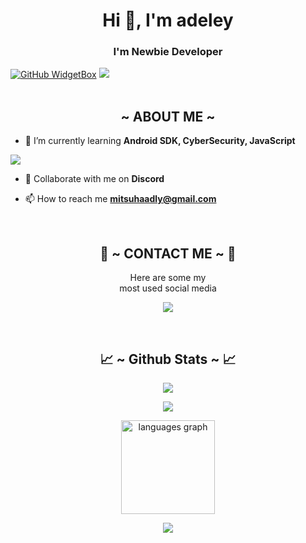 <h1 align="center">Hi 👋, I'm adeley</h1>
<h3 align="center">I'm Newbie Developer</h3>

[![GitHub WidgetBox](https://github-widgetbox.vercel.app/api/profile?username=adeleeeeyyyy&data=followers,repositories,stars,commits&theme=nautilus)](https://github.com/adeleeeeyyyy)
<img src="https://svgshare.com/i/15xW.svg">
<br><br>

<div>
  <h2 align="center">  ~ ABOUT ME ~  </h2>
</div>

- 🌱 I’m currently learning **Android SDK, CyberSecurity, JavaScript**
<a>
  <img src="https://user-images.githubusercontent.com/74038190/213910845-af37a709-8995-40d6-be59-724526e3c3d7.gif">
  </a>
  
- 👯 Collaborate with me on **Discord**

- 📫 How to reach me **mitsuhaadly@gmail.com**

<br>
<h2 align="center"> 📝 ~ CONTACT ME ~ 📝 </h2>

<p align="center">Here are some my <br>
most used social media</p>

<p align="center">
  <a href="https://www.instagram.com/adeleeeeyyyy" target="_blank"><img src="https://img.shields.io/badge/-adeleeeeyyyy_-ocean?&style=for-the-badge&logo=Instagram&logoColor=white"/></a>
</p>
</div>
<br>
<h2 align="center"> 📈 ~ Github Stats ~ 📈 </h2>

<p align="center">
  <a href="https://github.com/adeleeeeyyyy"><img src="https://github-readme-stats.vercel.app/api?username=adeleeeeyyyy&theme=tokyonight&show_icons=true" /></a>
</p>

<p align="center">
  <a href="https://github.com/adeleeeeyyyy"><img src="https://github-readme-streak-stats.herokuapp.com/?user=adeleeeeyyyy&theme=tokyonight&hide_border=false&properties=background&border=%239611C5FF" /><a>
</p>

<p align="center">
   <img src="https://github-readme-stats.vercel.app/api/top-langs?locale=en&hide_title=false&layout=compact&card_width=320&langs_count=5&hide=css&theme=nightowl&hide_border=false&username=SynchronizesTeams" height="150" alt="languages graph"/>
</p>

<p align="center">
  <a href="https://github.com/adeleeeeyyyy"><img src="https://github-profile-trophy.vercel.app/?username=adeleeeeyyyy&theme=radical&margin-w=20&no-bg=true&no-frame=false" /><a>
</p>
